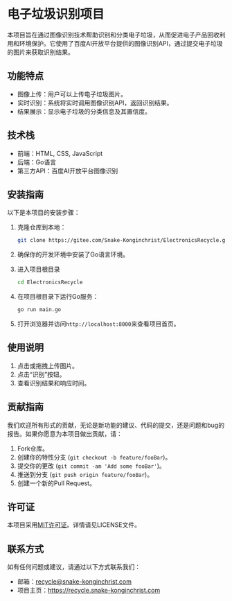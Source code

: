 # 电子垃圾识别项目

本项目旨在通过图像识别技术帮助识别和分类电子垃圾，从而促进电子产品回收利用和环境保护。它使用了百度AI开放平台提供的图像识别API，通过提交电子垃圾的图片来获取识别结果。

## 功能特点

- 图像上传：用户可以上传电子垃圾图片。
- 实时识别：系统将实时调用图像识别API，返回识别结果。
- 结果展示：显示电子垃圾的分类信息及其置信度。

## 技术栈

- 前端：HTML, CSS, JavaScript
- 后端：Go语言
- 第三方API：百度AI开放平台图像识别

## 安装指南

以下是本项目的安装步骤：

1. 克隆仓库到本地：

   ```sh
   git clone https://gitee.com/Snake-Konginchrist/ElectronicsRecycle.git
   ```

2. 确保你的开发环境中安装了Go语言环境。

3. 进入项目根目录
   
   ```sh
   cd ElectronicsRecycle
   ```

4. 在项目根目录下运行Go服务：

   ```sh
   go run main.go
   ```

5. 打开浏览器并访问`http://localhost:8000`来查看项目首页。

## 使用说明

1. 点击或拖拽上传图片。
2. 点击“识别”按钮。
3. 查看识别结果和响应时间。

## 贡献指南

我们欢迎所有形式的贡献，无论是新功能的建议、代码的提交，还是问题和bug的报告。如果你愿意为本项目做出贡献，请：

1. Fork仓库。
2. 创建你的特性分支 (`git checkout -b feature/fooBar`)。
3. 提交你的更改 (`git commit -am 'Add some fooBar'`)。
4. 推送到分支 (`git push origin feature/fooBar`)。
5. 创建一个新的Pull Request。

## 许可证

本项目采用[MIT许可证](LICENSE)。详情请见LICENSE文件。

## 联系方式

如有任何问题或建议，请通过以下方式联系我们：

- 邮箱：recycle@snake-konginchrist.com
- 项目主页：https://recycle.snake-konginchrist.com